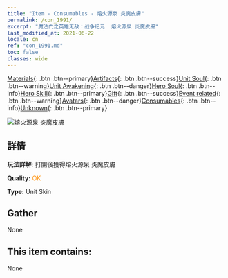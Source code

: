 ```yaml
---
title: "Item - Consumables - 熔火源泉 炎魔皮膚"
permalink: /con_1991/
excerpt: "魔法门之英雄无敌：战争纪元  熔火源泉 炎魔皮膚"
last_modified_at: 2021-06-22
locale: cn
ref: "con_1991.md"
toc: false
classes: wide
---
```

 [Materials](/ItemsCN/){: .btn .btn--primary}[Artifacts](/ItemsCN/Artifacts/){: .btn .btn--success}[Unit Soul](/ItemsCN/UnitSoul/){: .btn .btn--warning}[Unit Awakening](/ItemsCN/UnitAwakening/){: .btn .btn--danger}[Hero Soul](/ItemsCN/HeroSoul/){: .btn .btn--info}[Hero Skill](/ItemsCN/HeroSkill/){: .btn .btn--primary}[Gift](/ItemsCN/Gift/){: .btn .btn--success}[Event related](/ItemsCN/Events/){: .btn .btn--warning}[Avatars](/ItemsCN/Avatars/){: .btn .btn--danger}[Consumables](/ItemsCN/Consumables/){: .btn .btn--info}[Unknown](/ItemsCN/Unknown/){: .btn .btn--primary}

 ![熔火源泉 炎魔皮膚](/images/u/ti_yanmopifu.jpg)

## 詳情
 **玩法詳解:** 打開後獲得熔火源泉 炎魔皮膚

 **Quality:** <span style="color: #FF8C00">OK</span>

 **Type:** Unit Skin

## Gather

  None

## This item contains:

  None

